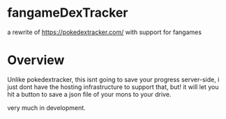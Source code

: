 # fangameDexTracker
a rewrite of https://pokedextracker.com/ with support for fangames
# Overview
Unlike pokedextracker, this isnt going to save your progress server-side, i just dont have the hosting infrastructure to support that, but! it will let you hit a button to save a json file of your mons to your drive. 

very much in development.
